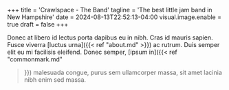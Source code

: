 +++
title = 'Crawlspace - The Band'
tagline = 'The best little jam band in New Hampshire'
date = 2024-08-13T22:52:13-04:00
visual.image.enable = true
draft = false
+++

Donec at libero id lectus porta dapibus eu in nibh. Cras id mauris sapien.
Fusce viverra [luctus urna]({{< ref "about.md" >}}) ac rutrum. Duis semper
elit eu mi facilisis eleifend. Donec semper, [ipsum in]({{< ref "commonmark.md"
>}}) malesuada congue, purus sem ullamcorper massa, sit amet lacinia nibh enim
sed massa.
